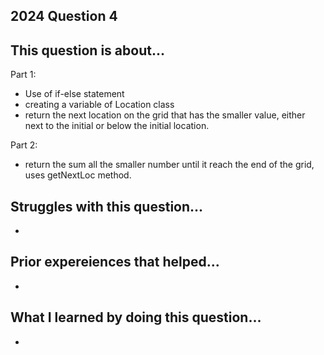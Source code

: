 ## 2024 Question 4 

## This question is about...
Part 1:
- Use of if-else statement
- creating a variable of Location class
- return the next location on the grid that has the smaller value, either next to the initial or below the initial location.

Part 2: 
- return the sum all the smaller number until it reach the end of the grid, uses getNextLoc method.

## Struggles with this question...
-

## Prior expereiences that helped...
-

## What I learned by doing this question...
-

